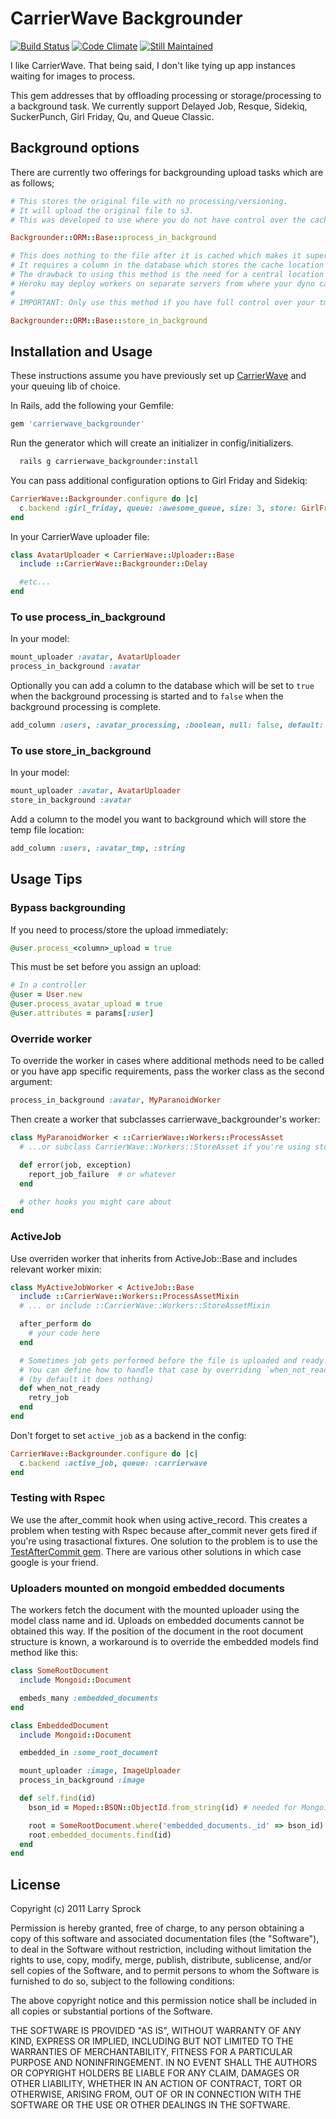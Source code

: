 # CarrierWave Backgrounder

[![Build Status](https://secure.travis-ci.org/lardawge/carrierwave_backgrounder.png)](http://travis-ci.org/lardawge/carrierwave_backgrounder)
[![Code Climate](https://codeclimate.com/github/lardawge/carrierwave_backgrounder.png)](https://codeclimate.com/github/lardawge/carrierwave_backgrounder)
[![Still Maintained](http://stillmaintained.com/lardawge/carrierwave_backgrounder.png)](http://stillmaintained.com/lardawge/carrierwave_backgrounder)

I like CarrierWave. That being said, I don't like tying up app instances waiting for images to process.

This gem addresses that by offloading processing or storage/processing to a background task.
We currently support Delayed Job, Resque, Sidekiq, SuckerPunch, Girl Friday, Qu, and Queue Classic.

## Background options

There are currently two offerings for backgrounding upload tasks which are as follows;

```ruby
# This stores the original file with no processing/versioning.
# It will upload the original file to s3.
# This was developed to use where you do not have control over the cache location such as Heroku.

Backgrounder::ORM::Base::process_in_background
```

```ruby
# This does nothing to the file after it is cached which makes it super fast.
# It requires a column in the database which stores the cache location set by carrierwave so the background job can access it.
# The drawback to using this method is the need for a central location to store the cached files.
# Heroku may deploy workers on separate servers from where your dyno cached the files.
#
# IMPORTANT: Only use this method if you have full control over your tmp storage directory.

Backgrounder::ORM::Base::store_in_background
```

## Installation and Usage

These instructions assume you have previously set up [CarrierWave](https://github.com/jnicklas/carrierwave) and your queuing lib of choice.

In Rails, add the following your Gemfile:

```ruby
gem 'carrierwave_backgrounder'
```

Run the generator which will create an initializer in config/initializers.
```bash
  rails g carrierwave_backgrounder:install
```

You can pass additional configuration options to Girl Friday and Sidekiq:

```ruby
CarrierWave::Backgrounder.configure do |c|
  c.backend :girl_friday, queue: :awesome_queue, size: 3, store: GirlFriday::Store::Redis
end
```

In your CarrierWave uploader file:

```ruby
class AvatarUploader < CarrierWave::Uploader::Base
  include ::CarrierWave::Backgrounder::Delay

  #etc...
end
```

### To use process_in_background

In your model:

```ruby
mount_uploader :avatar, AvatarUploader
process_in_background :avatar
```

Optionally you can add a column to the database which will be set to `true` when
the background processing is started and to `false` when the background processing is complete.

```ruby
add_column :users, :avatar_processing, :boolean, null: false, default: false
```

### To use store_in_background

In your model:

```ruby
mount_uploader :avatar, AvatarUploader
store_in_background :avatar
```

Add a column to the model you want to background which will store the temp file location:

```ruby
add_column :users, :avatar_tmp, :string
```

## Usage Tips

### Bypass backgrounding
If you need to process/store the upload immediately:

```ruby
@user.process_<column>_upload = true
```

This must be set before you assign an upload:

```ruby
# In a controller
@user = User.new
@user.process_avatar_upload = true
@user.attributes = params[:user]
```

### Override worker
To override the worker in cases where additional methods need to be called or you have app specific requirements, pass the worker class as the
second argument:

```ruby
process_in_background :avatar, MyParanoidWorker
```

Then create a worker that subclasses carrierwave_backgrounder's worker:

```ruby
class MyParanoidWorker < ::CarrierWave::Workers::ProcessAsset
  # ...or subclass CarrierWave::Workers::StoreAsset if you're using store_in_background

  def error(job, exception)
    report_job_failure  # or whatever
  end

  # other hooks you might care about
end
```

### ActiveJob
Use overriden worker that inherits from ActiveJob::Base and includes relevant worker mixin:
```ruby
class MyActiveJobWorker < ActiveJob::Base
  include ::CarrierWave::Workers::ProcessAssetMixin
  # ... or include ::CarrierWave::Workers::StoreAssetMixin

  after_perform do
    # your code here
  end

  # Sometimes job gets performed before the file is uploaded and ready.
  # You can define how to handle that case by overriding `when_not_ready` method
  # (by default it does nothing)
  def when_not_ready
    retry_job
  end
end
```
Don't forget to set `active_job` as a backend in the config:
```ruby
CarrierWave::Backgrounder.configure do |c|
  c.backend :active_job, queue: :carrierwave
end
```

### Testing with Rspec
We use the after_commit hook when using active_record. This creates a problem when testing with Rspec because after_commit never gets fired
if you're using trasactional fixtures. One solution to the problem is to use the [TestAfterCommit gem](https://github.com/grosser/test_after_commit).
There are various other solutions in which case google is your friend.

### Uploaders mounted on mongoid embedded documents
The workers fetch the document with the mounted uploader using the model class name and id. Uploads on embedded documents
cannot be obtained this way. If the position of the document in the root document structure is known, a workaround is to override the embedded models
find method like this:

```ruby
class SomeRootDocument
  include Mongoid::Document

  embeds_many :embedded_documents
end

class EmbeddedDocument
  include Mongoid::Document

  embedded_in :some_root_document

  mount_uploader :image, ImageUploader
  process_in_background :image

  def self.find(id)
    bson_id = Moped::BSON::ObjectId.from_string(id) # needed for Mongoid 3

    root = SomeRootDocument.where('embedded_documents._id' => bson_id).first
    root.embedded_documents.find(id)
  end
end
```

## License

Copyright (c) 2011 Larry Sprock

Permission is hereby granted, free of charge, to any person obtaining
a copy of this software and associated documentation files (the
"Software"), to deal in the Software without restriction, including
without limitation the rights to use, copy, modify, merge, publish,
distribute, sublicense, and/or sell copies of the Software, and to
permit persons to whom the Software is furnished to do so, subject to
the following conditions:

The above copyright notice and this permission notice shall be
included in all copies or substantial portions of the Software.

THE SOFTWARE IS PROVIDED "AS IS", WITHOUT WARRANTY OF ANY KIND,
EXPRESS OR IMPLIED, INCLUDING BUT NOT LIMITED TO THE WARRANTIES OF
MERCHANTABILITY, FITNESS FOR A PARTICULAR PURPOSE AND
NONINFRINGEMENT. IN NO EVENT SHALL THE AUTHORS OR COPYRIGHT HOLDERS BE
LIABLE FOR ANY CLAIM, DAMAGES OR OTHER LIABILITY, WHETHER IN AN ACTION
OF CONTRACT, TORT OR OTHERWISE, ARISING FROM, OUT OF OR IN CONNECTION
WITH THE SOFTWARE OR THE USE OR OTHER DEALINGS IN THE SOFTWARE.
